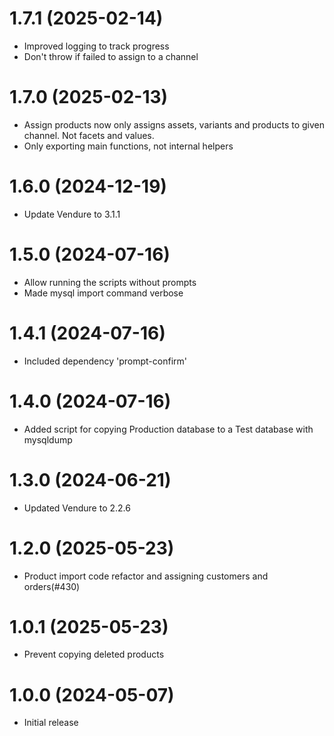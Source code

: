 # 1.7.1 (2025-02-14)

- Improved logging to track progress
- Don't throw if failed to assign to a channel

# 1.7.0 (2025-02-13)

- Assign products now only assigns assets, variants and products to given channel. Not facets and values.
- Only exporting main functions, not internal helpers

# 1.6.0 (2024-12-19)

- Update Vendure to 3.1.1

# 1.5.0 (2024-07-16)

- Allow running the scripts without prompts
- Made mysql import command verbose

# 1.4.1 (2024-07-16)

- Included dependency 'prompt-confirm'

# 1.4.0 (2024-07-16)

- Added script for copying Production database to a Test database with mysqldump

# 1.3.0 (2024-06-21)

- Updated Vendure to 2.2.6

# 1.2.0 (2025-05-23)

- Product import code refactor and assigning customers and orders(#430)

# 1.0.1 (2025-05-23)

- Prevent copying deleted products

# 1.0.0 (2024-05-07)

- Initial release
